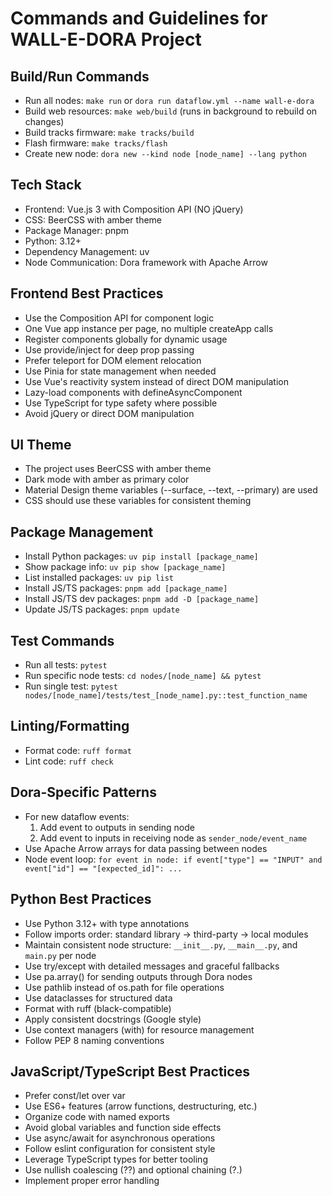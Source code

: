 # Commands and Guidelines for WALL-E-DORA Project

## Build/Run Commands
- Run all nodes: `make run` or `dora run dataflow.yml --name wall-e-dora`
- Build web resources: `make web/build` (runs in background to rebuild on changes)
- Build tracks firmware: `make tracks/build`
- Flash firmware: `make tracks/flash`
- Create new node: `dora new --kind node [node_name] --lang python`

## Tech Stack
- Frontend: Vue.js 3 with Composition API (NO jQuery)
- CSS: BeerCSS with amber theme
- Package Manager: pnpm
- Python: 3.12+
- Dependency Management: uv
- Node Communication: Dora framework with Apache Arrow

## Frontend Best Practices
- Use the Composition API for component logic
- One Vue app instance per page, no multiple createApp calls
- Register components globally for dynamic usage
- Use provide/inject for deep prop passing
- Prefer teleport for DOM element relocation
- Use Pinia for state management when needed
- Use Vue's reactivity system instead of direct DOM manipulation
- Lazy-load components with defineAsyncComponent
- Use TypeScript for type safety where possible
- Avoid jQuery or direct DOM manipulation

## UI Theme
- The project uses BeerCSS with amber theme
- Dark mode with amber as primary color
- Material Design theme variables (--surface, --text, --primary) are used
- CSS should use these variables for consistent theming

## Package Management
- Install Python packages: `uv pip install [package_name]`
- Show package info: `uv pip show [package_name]`
- List installed packages: `uv pip list`
- Install JS/TS packages: `pnpm add [package_name]`
- Install JS/TS dev packages: `pnpm add -D [package_name]`
- Update JS/TS packages: `pnpm update`

## Test Commands
- Run all tests: `pytest`
- Run specific node tests: `cd nodes/[node_name] && pytest`
- Run single test: `pytest nodes/[node_name]/tests/test_[node_name].py::test_function_name`

## Linting/Formatting
- Format code: `ruff format`
- Lint code: `ruff check`

## Dora-Specific Patterns
- For new dataflow events:
  1. Add event to outputs in sending node
  2. Add event to inputs in receiving node as `sender_node/event_name`
- Use Apache Arrow arrays for data passing between nodes
- Node event loop: `for event in node: if event["type"] == "INPUT" and event["id"] == "[expected_id]": ...`

## Python Best Practices
- Use Python 3.12+ with type annotations
- Follow imports order: standard library → third-party → local modules
- Maintain consistent node structure: `__init__.py`, `__main__.py`, and `main.py` per node
- Use try/except with detailed messages and graceful fallbacks
- Use pa.array() for sending outputs through Dora nodes
- Use pathlib instead of os.path for file operations
- Use dataclasses for structured data
- Format with ruff (black-compatible)
- Apply consistent docstrings (Google style)
- Use context managers (with) for resource management
- Follow PEP 8 naming conventions

## JavaScript/TypeScript Best Practices 
- Prefer const/let over var
- Use ES6+ features (arrow functions, destructuring, etc.)
- Organize code with named exports
- Avoid global variables and function side effects
- Use async/await for asynchronous operations
- Follow eslint configuration for consistent style
- Leverage TypeScript types for better tooling
- Use nullish coalescing (??) and optional chaining (?.)
- Implement proper error handling